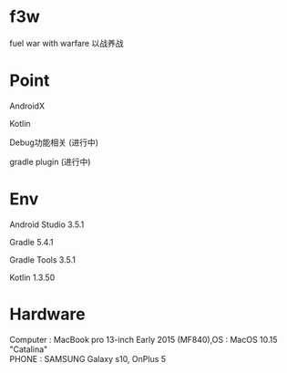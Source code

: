 # f3w
 fuel war with warfare 以战养战
 
# Point 

AndroidX

Kotlin

Debug功能相关 (进行中)

gradle plugin (进行中)

# Env
Android Studio 3.5.1

Gradle 5.4.1

Gradle Tools 3.5.1 

Kotlin 1.3.50

# Hardware
Computer : MacBook pro 13-inch Early 2015 (MF840),OS : MacOS 10.15 "Catalina"  
PHONE : SAMSUNG Galaxy s10, OnPlus 5